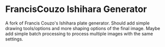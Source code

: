 # FrancisCouzo Ishihara Generator
 A fork of Francis Couzo's Ishihara plate generator. Should add simple drawing tools/options and more shaping options of the final image. Maybe add simple batch processing to process multiple images with the same settings.
